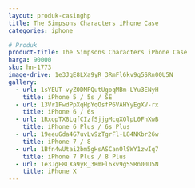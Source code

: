 ```yaml
---
layout: produk-casinghp
title: The Simpsons Characters iPhone Case
categories: iphone

# Produk
product-title: The Simpsons Characters iPhone Case
harga: 90000
sku: hn-1773
image-drive: 1e3JgE8LXa9yR_3RmFl6kv9g5SRn00U5N
gallery:
  - url: 1sYEUT-vyZODMFQutUgoqMBm-LYu3ENyH
    title: iPhone 5 / 5s / SE
  - url: 13Vr1FwdPpXqHpYqOsfP6VAHYyEgXV-rx
    title: iPhone 6 / 6s
  - url: 1RxopTX8LqfCIzfSjjgMcqXOlpL0FnXwB
    title: iPhone 6 Plus / 6s Plus
  - url: 19eeuGda4G7uvLv9zTgrFl-L84NKbr26w
    title: iPhone 7 / 8
  - url: 1Bfn4wUtai2bm5gHsASCanOlSWY1zwIq7
    title: iPhone 7 Plus / 8 Plus
  - url: 1e3JgE8LXa9yR_3RmFl6kv9g5SRn00U5N
    title: iPhone X
---
```

